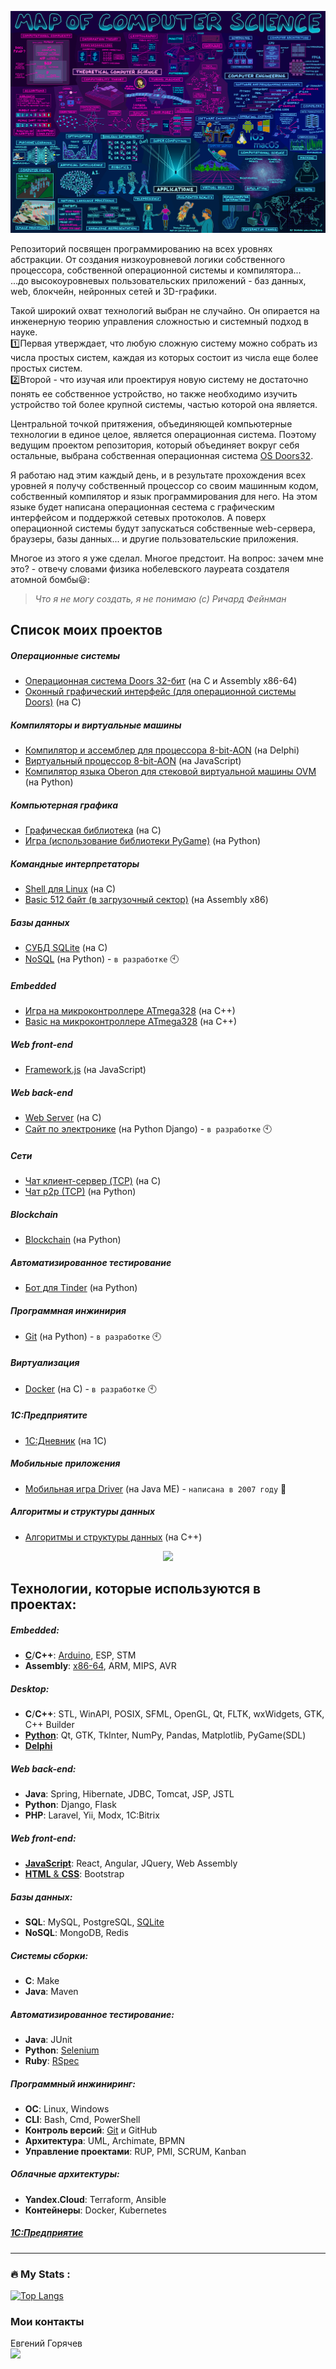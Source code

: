 ![MapOfComputerScience.jpg](MapOfComputerScience.jpg)

Репозиторий посвящен программированию на всех уровнях абстракции. От создания низкоуровневой логики собственного процессора, собственной операционной системы и компилятора...  
...до высокоуровневых пользовательских приложений - баз данных, web, блокчейн, нейронных сетей и 3D-графики.

Такой широкий охват технологий выбран не случайно. Он опирается на инженерную теорию управления сложностью и системный подход в науке.  
:one:Первая утверждает, что любую сложную систему можно собрать из числа простых систем, каждая из которых состоит из числа еще более простых систем.  
:two:Второй - что изучая или проектируя новую систему не достаточно понять ее собственное устройство, но также необходимо изучить устройство той более крупной системы, частью которой она является.

Центральной точкой притяжения, объединяющей компьютерные технологии в единое целое, является операционная система. Поэтому ведущим проектом репозитория, который объединяет вокруг себя остальные, выбрана собственная операционная система [OS Doors32](https://github.com/GorComComputing/OS_Doors32).

Я работаю над этим каждый день, и в результате прохождения всех уровней я получу собственный процессор со своим машинным кодом, собственный компилятор и язык программирования для него. На этом языке будет написана операционная сестема с графическим интерфейсом и поддержкой сетевых протоколов. А поверх операционной системы будут запускаться собственные web-сервера, браузеры, базы данных... и другие пользовательские приложения.

Многое из этого я уже сделал. Многое предстоит. На вопрос: зачем мне это? - отвечу словами физика нобелевского лауреата создателя атомной бомбы:smiley::  
> *Что я не могу создать, я не понимаю (с) Ричард Фейнман*

## Список моих проектов

##### Операционные системы
* [Операционная система Doors 32-бит](https://github.com/GorComComputing/OS_Doors32) (на C и Assembly x86-64)
* [Оконный графический интерфейс (для операционной системы Doors)](https://github.com/GorComComputing/GUI_Window) (на C)
##### Компиляторы и виртуальные машины
* [Компилятор и ассемблер для процессора 8-bit-AON](https://github.com/GorComComputing/C_Compiler) (на Delphi)
* [Виртуальный процессор 8-bit-AON](https://github.com/GorComComputing/8-bit-AON-Computer) (на JavaScript)
* [Компилятор языка Oberon для стековой виртуальной машины OVM](https://github.com/GorComComputing/Oberon_Compiler) (на Python)
##### Компьютерная графика
* [Графическая библиотека](https://github.com/GorComComputing/Graphics) (на C)
* [Игра (использование библиотеки PyGame)](https://github.com/GorComComputing/Game_PyGame) (на Python) 
##### Командные интерпретаторы
* [Shell для Linux](https://github.com/GorComComputing/Shell) (на C)
* [Basic 512 байт (в загрузочный сектор)](https://github.com/GorComComputing/Basic512) (на Assembly x86)
##### Базы данных
* [СУБД SQLite](https://github.com/GorComComputing/SQLite) (на C)
* [NoSQL](https://github.com/GorComComputing/NoSQL) (на Python) - `в разработке` :clock10:
##### Embedded
* [Игра на микроконтроллере ATmega328](https://github.com/GorComComputing/Game_Arduino) (на C++)
* [Basic на микроконтроллере ATmega328](https://github.com/GorComComputing/Basic_TCP_Arduino) (на C++)
##### Web front-end
* [Framework.js](https://github.com/GorComComputing/Framework.js) (на JavaScript)
##### Web back-end
* [Web Server](https://github.com/GorComComputing/Web_Server) (на C)
* [Сайт по электронике]() (на Python Django) - `в разработке` :clock10:
##### Сети
* [Чат клиент-сервер (TCP)](https://github.com/GorComComputing/Chat_TCP) (на C)
* [Чат p2p (TCP)](https://github.com/GorComComputing/p2p_chat) (на Python)
##### Blockchain
* [Blockchain](https://github.com/GorComComputing/Blockchain) (на Python)
##### Автоматизированное тестирование
* [Бот для Tinder](https://github.com/GorComComputing/AutoTinder) (на Python)
##### Программная инжинирия
* [Git](https://github.com/GorComComputing/Git) (на Python) - `в разработке` :clock10:
##### Виртуализация
* [Docker](https://github.com/GorComComputing/Docker) (на C) - `в разработке` :clock10:
##### 1С:Предприятите
* [1С:Дневник](https://github.com/GorComComputing/1C_Diary) (на 1С)
##### Мобильные приложения
* [Мобильная игра Driver](https://github.com/GorComComputing/Driver_J2ME) (на Java ME) - `написана в 2007 году` :calendar:
##### Алгоритмы и структуры данных
* [Алгоритмы и структуры данных](https://github.com/GorComComputing/Algorithms) (на C++)



<div id="header" align="center">
  <img src="https://media.giphy.com/media/3ohc157IyQlpWtqbug/giphy.gif" width="100"/>
</div>


## Технологии, которые используются в проектах:
##### Embedded:
- [**C**](https://github.com/GorComComputing?tab=repositories&q=&type=&language=c&sort=)/**C++**: [Arduino](https://github.com/stars/GorComComputing/lists/embedded), ESP, STM
- **Assembly**: [x86-64](https://github.com/GorComComputing?tab=repositories&q=&type=&language=assembly&sort=), ARM, MIPS, AVR

##### Desktop:
- **C**/**C++**: STL, WinAPI, POSIX, SFML, OpenGL, Qt, FLTK, wxWidgets, GTK, C++ Builder
- [**Python**](https://github.com/GorComComputing?tab=repositories&q=&type=&language=python&sort=): Qt, GTK, TkInter, NumPy, Pandas, Matplotlib, PyGame(SDL) 
- [**Delphi**](https://github.com/GorComComputing/C_Compiler) 

##### Web back-end:
- **Java**: Spring, Hibernate, JDBC, Tomcat, JSP, JSTL <!--, gRPC , Lombok-->
- **Python**: Django, Flask
- **PHP**: Laravel, Yii, Modx, 1C:Bitrix
<!-- - **Ruby**: Ruby on Rails-->
<!-- - **Node.js**: Express.js -->

##### Web front-end:
- [**JavaScript**](https://github.com/GorComComputing?tab=repositories&q=&type=&language=javascript&sort=): React, Angular, JQuery, Web Assembly <!-- Vue.js --> <!-- - **TypeScript** -->
- [**HTML** & **CSS**](https://github.com/GorComComputing?tab=repositories&q=&type=&language=html&sort=): Bootstrap

##### Базы данных:
- **SQL**: MySQL, PostgreSQL, [SQLite](https://github.com/GorComComputing/SQLite)
- **NoSQL**: MongoDB, Redis 

##### Системы сборки:
- **C**: Make <!-- , CMake -->
- **Java**: Maven <!-- , Ant+Ivy, Gradle, Jenkins -->

##### Автоматизированное тестирование:
- **Java**: JUnit
- **Python**: [Selenium](https://github.com/GorComComputing/AutoTinder)
- **Ruby**: [RSpec](https://github.com/GorComComputing/SQLite)

##### Программный инжиниринг:
- **ОС**: Linux, Windows <!--, Unix -->
- **CLI**: Bash, Cmd, PowerShell
- **Контроль версий**: [Git](https://github.com/GorComComputing/Git) и GitHub <!-- , SVN -->
- **Архитектура**: UML, Archimate, BPMN
- **Управление проектами**: RUP, PMI, SCRUM, Kanban

##### Облачные архитектуры:
- **Yandex.Cloud**: Terraform, Ansible <!-- - **Hypervisor**: ESXi, mRemoteNG -->
- **Контейнеры**: Docker, Kubernetes

##### [1С:Предприятие](https://github.com/GorComComputing/1C_Diary)








---

### :fire: My Stats :
[![Top Langs](https://github-readme-stats.vercel.app/api/top-langs/?username=GorComComputing&layout=compact&theme=vision-friendly-dark)](https://github.com/anuraghazra/github-readme-stats)

### Мои контакты
Евгений Горячев  
[![](https://img.shields.io/badge/Telegram-Account-informational?style=flat&logo=telegram&logoColor=white&color=31a2db)](https://t.me/extendedsuperbass)<br/>

